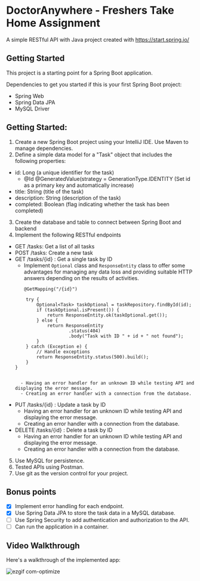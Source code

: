 
# DoctorAnywhere - Freshers Take Home Assignment

A simple RESTful API with Java project created with https://start.spring.io/

## Getting Started

This project is a starting point for a Spring Boot application.

Dependencies to get you started if this is your first Spring Boot project:

- Spring Web
- Spring Data JPA
- MySQL Driver

## Getting Started: 

1. Create a new Spring Boot project using your IntelliJ IDE. Use Maven to manage dependencies.
2. Define a simple data model for a "Task" object that includes the following properties:
  - id: Long (a unique identifier for the task)
      - @Id
        @GeneratedValue(strategy = GenerationType.IDENTITY
      (Set id as a primary key and automatically increase)
  - title: String (title of the task)
  - description: String (description of the task)
  - completed: Boolean (flag indicating whether the task has been completed)
3. Create the database and table to connect between Spring Boot and backend 
4. Implement the following RESTful endpoints
  - GET /tasks: Get a list of all tasks
  - POST /tasks: Create a new task
  - GET /tasks/{id} : Get a single task by ID
      - Implement `Optional` class and `ResponseEntity` class to offer some advantages for managing any data loss and providing suitable HTTP answers depending on the results of activities.
        ```
        @GetMapping("/{id}")
        
    ```public ResponseEntity<?> getTaskById(@PathVariable Long id) {
        try {
            Optional<Task> taskOptional = taskRepository.findById(id);
            if (taskOptional.isPresent()) {
                return ResponseEntity.ok(taskOptional.get());
            } else {
                return ResponseEntity
                        .status(404)
                        .body("Task with ID " + id + " not found");
            }
        } catch (Exception e) {
            // Handle exceptions
            return ResponseEntity.status(500).build();
        }
    }
    

      - Having an error handler for an unknown ID while testing API and displaying the error message.
      - Creating an error handler with a connection from the database. 
  - PUT /tasks/{id} : Update a task by ID
      - Having an error handler for an unknown ID while testing API and displaying the error message.
      - Creating an error handler with a connection from the database. 
  - DELETE /tasks/{id} : Delete a task by ID
      - Having an error handler for an unknown ID while testing API and displaying the error message.
      - Creating an error handler with a connection from the database. 
5. Use MySQL for persistence.
6. Tested APIs using Postman.
7. Use git as the version control for your project.

## Bonus points
- [x] Implement error handling for each endpoint.
- [x] Use Spring Data JPA to store the task data in a MySQL database.
- [ ] Use Spring Security to add authentication and authorization to the API.
- [ ] Can run the application in a container.

## Video Walkthrough
Here's a walkthrough of the implemented app:

![ezgif com-optimize](https://github.com/huypham0427/Grocery-List-App-FLutter/assets/59068418/0f2f4cd8-f5b6-4ebb-8aa3-7daf0cbd416e)




